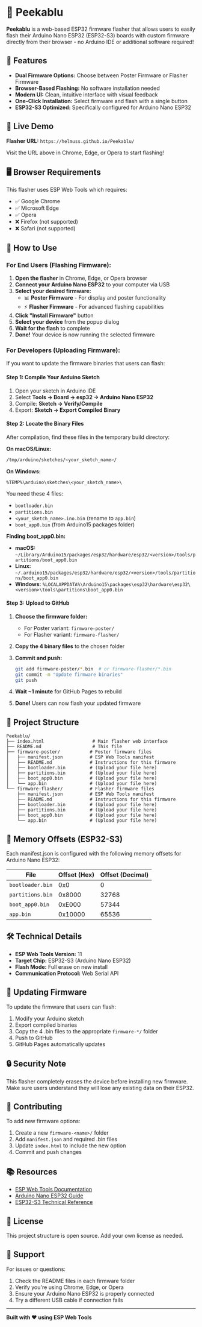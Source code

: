 # 🎯 Peekablu

**Peekablu** is a web-based ESP32 firmware flasher that allows users to easily flash their Arduino Nano ESP32 (ESP32-S3) boards with custom firmware directly from their browser - no Arduino IDE or additional software required!

## 🌟 Features

- **Dual Firmware Options:** Choose between Poster Firmware or Flasher Firmware
- **Browser-Based Flashing:** No software installation needed
- **Modern UI:** Clean, intuitive interface with visual feedback
- **One-Click Installation:** Select firmware and flash with a single button
- **ESP32-S3 Optimized:** Specifically configured for Arduino Nano ESP32

## 🚀 Live Demo

**Flasher URL:** `https://helmuss.github.io/Peekablu/`

Visit the URL above in Chrome, Edge, or Opera to start flashing!

## 🖥️ Browser Requirements

This flasher uses ESP Web Tools which requires:
- ✅ Google Chrome
- ✅ Microsoft Edge
- ✅ Opera
- ❌ Firefox (not supported)
- ❌ Safari (not supported)

## 📖 How to Use

### For End Users (Flashing Firmware):

1. **Open the flasher** in Chrome, Edge, or Opera browser
2. **Connect your Arduino Nano ESP32** to your computer via USB
3. **Select your desired firmware:**
   - 📊 **Poster Firmware** - For display and poster functionality
   - ⚡ **Flasher Firmware** - For advanced flashing capabilities
4. **Click "Install Firmware"** button
5. **Select your device** from the popup dialog
6. **Wait for the flash** to complete
7. **Done!** Your device is now running the selected firmware

### For Developers (Uploading Firmware):

If you want to update the firmware binaries that users can flash:

#### Step 1: Compile Your Arduino Sketch

1. Open your sketch in Arduino IDE
2. Select **Tools → Board → esp32 → Arduino Nano ESP32**
3. Compile: **Sketch → Verify/Compile**
4. Export: **Sketch → Export Compiled Binary**

#### Step 2: Locate the Binary Files

After compilation, find these files in the temporary build directory:

**On macOS/Linux:**
```bash
/tmp/arduino/sketches/<your_sketch_name>/
```

**On Windows:**
```
%TEMP%\arduino\sketches\<your_sketch_name>\
```

You need these 4 files:
- `bootloader.bin`
- `partitions.bin`
- `<your_sketch_name>.ino.bin` (rename to `app.bin`)
- `boot_app0.bin` (from Arduino15 packages folder)

**Finding boot_app0.bin:**
- **macOS:** `~/Library/Arduino15/packages/esp32/hardware/esp32/<version>/tools/partitions/boot_app0.bin`
- **Linux:** `~/.arduino15/packages/esp32/hardware/esp32/<version>/tools/partitions/boot_app0.bin`
- **Windows:** `%LOCALAPPDATA%\Arduino15\packages\esp32\hardware\esp32\<version>\tools\partitions\boot_app0.bin`

#### Step 3: Upload to GitHub

1. **Choose the firmware folder:**
   - For Poster variant: `firmware-poster/`
   - For Flasher variant: `firmware-flasher/`

2. **Copy the 4 binary files** to the chosen folder

3. **Commit and push:**
   ```bash
   git add firmware-poster/*.bin  # or firmware-flasher/*.bin
   git commit -m "Update firmware binaries"
   git push
   ```

4. **Wait ~1 minute** for GitHub Pages to rebuild

5. **Done!** Users can now flash your updated firmware

## 📁 Project Structure

```
Peekablu/
├── index.html                  # Main flasher web interface
├── README.md                   # This file
├── firmware-poster/           # Poster firmware files
│   ├── manifest.json          # ESP Web Tools manifest
│   ├── README.md              # Instructions for this firmware
│   ├── bootloader.bin         # (Upload your file here)
│   ├── partitions.bin         # (Upload your file here)
│   ├── boot_app0.bin          # (Upload your file here)
│   └── app.bin                # (Upload your file here)
└── firmware-flasher/          # Flasher firmware files
    ├── manifest.json          # ESP Web Tools manifest
    ├── README.md              # Instructions for this firmware
    ├── bootloader.bin         # (Upload your file here)
    ├── partitions.bin         # (Upload your file here)
    ├── boot_app0.bin          # (Upload your file here)
    └── app.bin                # (Upload your file here)
```

## 🔧 Memory Offsets (ESP32-S3)

Each manifest.json is configured with the following memory offsets for Arduino Nano ESP32:

| File | Offset (Hex) | Offset (Decimal) |
|------|-------------|------------------|
| `bootloader.bin` | 0x0 | 0 |
| `partitions.bin` | 0x8000 | 32768 |
| `boot_app0.bin` | 0xE000 | 57344 |
| `app.bin` | 0x10000 | 65536 |

## 🛠️ Technical Details

- **ESP Web Tools Version:** 11
- **Target Chip:** ESP32-S3 (Arduino Nano ESP32)
- **Flash Mode:** Full erase on new install
- **Communication Protocol:** Web Serial API

## 📝 Updating Firmware

To update the firmware that users can flash:

1. Modify your Arduino sketch
2. Export compiled binaries
3. Copy the 4 .bin files to the appropriate `firmware-*/` folder
4. Push to GitHub
5. GitHub Pages automatically updates

## 🔒 Security Note

This flasher completely erases the device before installing new firmware. Make sure users understand they will lose any existing data on their ESP32.

## 🤝 Contributing

To add new firmware options:

1. Create a new `firmware-<name>/` folder
2. Add `manifest.json` and required .bin files
3. Update `index.html` to include the new option
4. Commit and push changes

## 📚 Resources

- [ESP Web Tools Documentation](https://esphome.github.io/esp-web-tools/)
- [Arduino Nano ESP32 Guide](https://docs.arduino.cc/hardware/nano-esp32/)
- [ESP32-S3 Technical Reference](https://www.espressif.com/sites/default/files/documentation/esp32-s3_technical_reference_manual_en.pdf)

## 📄 License

This project structure is open source. Add your own license as needed.

## 💬 Support

For issues or questions:
1. Check the README files in each firmware folder
2. Verify you're using Chrome, Edge, or Opera
3. Ensure your Arduino Nano ESP32 is properly connected
4. Try a different USB cable if connection fails

---

**Built with ❤️ using ESP Web Tools**
